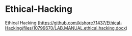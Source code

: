 # Ethical-Hacking
Ethical Hacking
(https://github.com/kishore71437/Ethical-Hacking/files/10799670/LAB.MANUAL.ethical.hacking.docx)
